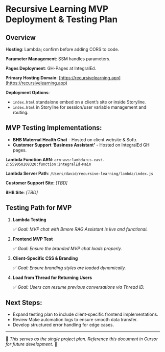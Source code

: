 # Recursive Learning MVP Deployment & Testing Plan

## Overview

**Hosting**: Lambda; confirm before adding CORS to code.

**Parameter Management**: SSM handles parameters.

**Pages Deployment**: GH-Pages at IntegralEd.

**Primary Hosting Domain**: [https://recursivelearning.app](https://recursivelearning.app)

**Deployment Options**:

- `index.html` standalone embed on a client’s site or inside Storyline.
- `index.html` in Storyline for session/user variable management and routing.

## MVP Testing Implementations:

- **BHB Maternal Health Chat** - Hosted on client website & Softr.
- **Customer Support ‘Business Assistant’** - Hosted on IntegralEd GH pages.

**Lambda Function ARN**: `arn:aws:lambda:us-east-2:559050208320:function:IntegralEd-Main`

**Lambda Server Path**: `/Users/david/recursive-learning/lambda/index.js`

**Customer Support Site**: *[TBD]*

**BHB Site**: *[TBD]*

## Testing Path for MVP

1. **Lambda Testing**

   ✅ *Goal: MVP chat with Bmore RAG Assistant is live and functional.*

2. **Frontend MVP Test**

   ✅ *Goal: Ensure the branded MVP chat loads properly.*

3. **Client-Specific CSS & Branding**

   ✅ *Goal: Ensure branding styles are loaded dynamically.*

4. **Load from Thread for Returning Users**

   ✅ *Goal: Users can resume previous conversations via Thread ID.*

## Next Steps:

- Expand testing plan to include client-specific frontend implementations.
- Review Make automation logs to ensure smooth data transfer.
- Develop structured error handling for edge cases.

---

📌 *This serves as the single project plan. Reference this document in Cursor for future development.* 🚀